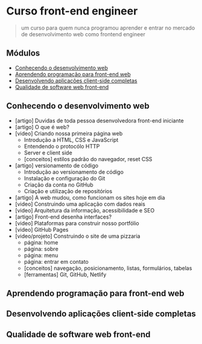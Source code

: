 # Curso front-end engineer

> um curso para quem nunca programou aprender e entrar no mercado de desenvolvimento web como frontend engineer

## Módulos

<!-- vscode-markdown-toc -->
* [Conhecendo o desenvolvimento web](#Conhecendoodesenvolvimentoweb)
* [Aprendendo programação para front-end web](#Aprendendoprogramaoparafront-endweb)
* [Desenvolvendo aplicações client-side completas](#Desenvolvendoaplicaesclient-sidecompletas)
* [Qualidade de software web front-end](#Qualidadedesoftwarewebfront-end)
<!-- vscode-markdown-toc-config
	numbering=false
	autoSave=true
	/vscode-markdown-toc-config -->
<!-- /vscode-markdown-toc -->

## <a name='Conhecendoodesenvolvimentoweb'></a>Conhecendo o desenvolvimento web

- [artigo] Duvidas de toda pessoa desenvolvedora front-end iniciante
- [artigo] O que é web?
- [video] Criando nossa primeira página web
	- Introdução a HTML, CSS e JavaScript
	- Entendendo o protocólo HTTP
	- Server e client side
	- [conceitos] estilos padrão do navegador, reset CSS
- [artigo] versionamento de código
	- Introdução ao versionamento de código
	- Instalação e configuração do Git
	- Criação da conta no GitHub
	- Criação e utilização de repositórios
- [artigo] A web mudou, como funcionam os sites hoje em dia
- [video] Construindo uma aplicação com dados reais
- [video] Arquitetura da informação, acessibilidade e SEO
- [artigo] Front-end desenha interfaces?
- [video] Plataformas para construir nosso portfólio
- [video] GitHub Pages
- [video/projeto] Construindo o site de uma pizzaria
	- página: home
	- página: sobre
	- página: menu
	- página: entrar em contato
	- [conceitos] navegação, posicionamento, listas, formulários, tabelas
	- [ferramentas] Git, GitHub, Netlify

## <a name='Aprendendoprogramaoparafront-endweb'></a>Aprendendo programação para front-end web
## <a name='Desenvolvendoaplicaesclient-sidecompletas'></a>Desenvolvendo aplicações client-side completas
## <a name='Qualidadedesoftwarewebfront-end'></a>Qualidade de software web front-end

